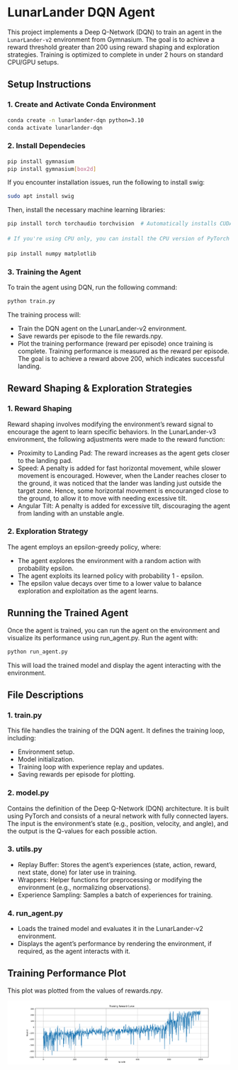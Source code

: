# LunarLander DQN Agent

This project implements a Deep Q-Network (DQN) to train an agent in the `LunarLander-v2` environment from Gymnasium. The goal is to achieve a reward threshold greater than 200 using reward shaping and exploration strategies. Training is optimized to complete in under 2 hours on standard CPU/GPU setups.

## Setup Instructions

### 1. Create and Activate Conda Environment
```bash
conda create -n lunarlander-dqn python=3.10
conda activate lunarlander-dqn
```

### 2. Install Dependecies
```bash
pip install gymnasium
pip install gymnasium[box2d]
```

If you encounter installation issues, run the following to install swig:
```bash
sudo apt install swig
```

Then, install the necessary machine learning libraries:
```bash
pip install torch torchaudio torchvision  # Automatically installs CUDA dependencies

# If you're using CPU only, you can install the CPU version of PyTorch by using pip install torch torchvision torchaudio --index-url https://download.pytorch.org/whl/cpu

pip install numpy matplotlib
```

### 3. Training the Agent
To train the agent using DQN, run the following command:
```bash
python train.py
```

The training process will:
- Train the DQN agent on the LunarLander-v2 environment.
- Save rewards per episode to the file rewards.npy.
- Plot the training performance (reward per episode) once training is complete.
Training performance is measured as the reward per episode. The goal is to achieve a reward above 200, which indicates successful landing.

## Reward Shaping & Exploration Strategies
### 1. Reward Shaping
Reward shaping involves modifying the environment’s reward signal to encourage the agent to learn specific behaviors. In the LunarLander-v3 environment, the following adjustments were made to the reward function:
- Proximity to Landing Pad: The reward increases as the agent gets closer to the landing pad.
- Speed: A penalty is added for fast horizontal movement, while slower movement is encouraged. However, when the Lander reaches closer to the ground, it was noticed that the lander was landing just outside the target zone. Hence, some horizontal movement is encouranged close to the ground, to allow it to move with needing excessive tilt.
- Angular Tilt: A penalty is added for excessive tilt, discouraging the agent from landing with an unstable angle.

### 2. Exploration Strategy
The agent employs an epsilon-greedy policy, where:
- The agent explores the environment with a random action with probability epsilon.
- The agent exploits its learned policy with probability 1 - epsilon.
- The epsilon value decays over time to a lower value to balance exploration and exploitation as the agent learns.

## Running the Trained Agent
Once the agent is trained, you can run the agent on the environment and visualize its performance using run_agent.py.
Run the agent with:

```bash
python run_agent.py
```

This will load the trained model and display the agent interacting with the environment.

## File Descriptions
### 1. train.py
This file handles the training of the DQN agent. It defines the training loop, including:
- Environment setup.
- Model initialization.
- Training loop with experience replay and updates.
- Saving rewards per episode for plotting.

### 2. model.py
Contains the definition of the Deep Q-Network (DQN) architecture. It is built using PyTorch and consists of a neural network with fully connected layers. The input is the environment’s state (e.g., position, velocity, and angle), and the output is the Q-values for each possible action.

### 3. utils.py
- Replay Buffer: Stores the agent’s experiences (state, action, reward, next state, done) for later use in training.
- Wrappers: Helper functions for preprocessing or modifying the environment (e.g., normalizing observations).
- Experience Sampling: Samples a batch of experiences for training.

### 4. run_agent.py
- Loads the trained model and evaluates it in the LunarLander-v2 environment.
- Displays the agent’s performance by rendering the environment, if required, as the agent interacts with it.

## Training Performance Plot
This plot was plotted from the values of rewards.npy.

![Training Reward Plot](Reward_Plot.png)
